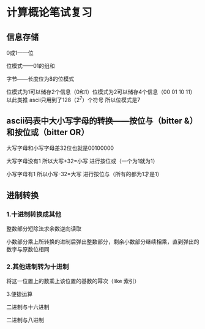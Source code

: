 # 计算概论笔试复习

## 信息存储

0或1——位

位模式——01的组和

字节——长度位为8的位模式

位模式为1可以储存2个信息（0和1）位模式为2可以储存4个信息（00 01 10 11）以此类推 ascii只用到了128（$2^7$）个符号 所以位模式是7

## ascii码表中大小写字母的转换——按位与（bitter &）和按位或（bitter OR）

大写字母和小写字母差32位也就是00100000

大写字母没有1 所以大写+32=小写 进行按位或（一个为1就为1）

小写字母有1     所以小写-32=大写 进行按位与（所有的都为1才是1）

## 进制转换

### 1.十进制转换成其他

整数部分短除法求余数逆向读取

小数部分乘上所转换的进制后弹出整数部分，剩余小数部分继续相乘，直到弹出的数字与原数位相同

### 2.其他进制转为十进制

将这一位置上的数乘上该位置的基数的幂次（like 索引）

3.便捷运算

二进制与十六进制

二进制与八进制

